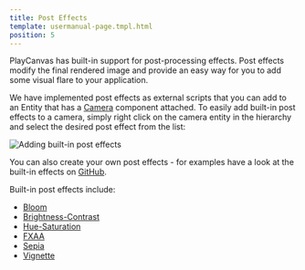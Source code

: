 ```yaml
---
title: Post Effects
template: usermanual-page.tmpl.html
position: 5
---
```


PlayCanvas has built-in support for post-processing effects. Post effects modify the final rendered image and provide an easy way for you to add some visual flare to your application.

We have implemented post effects as external scripts that you can add to an Entity that has a [Camera][1] component attached. To easily add built-in post effects to a camera, simply right click on the camera entity in the hierarchy and select the desired post effect from the list:

<img alt="Adding built-in post effects" src="/images/platform/builtin_posteffects.jpg"></img>

You can also create your own post effects - for examples have a look at the built-in effects on [GitHub][2].

Built-in post effects include:

* [Bloom][3]
* [Brightness-Contrast][4]
* [Hue-Saturation][5]
* [FXAA][6]
* [Sepia][7]
* [Vignette][8]

[1]: /user-manual/packs/components/camera
[2]: https://github.com/playcanvas/engine/tree/master/extras/posteffects
[3]: /user-manual/posteffects/bloom
[4]: /user-manual/posteffects/brightness_contrast
[5]: /user-manual/posteffects/hue_saturation
[6]: /user-manual/posteffects/fxaa
[7]: /user-manual/posteffects/sepia
[8]: /user-manual/posteffects/vignette
